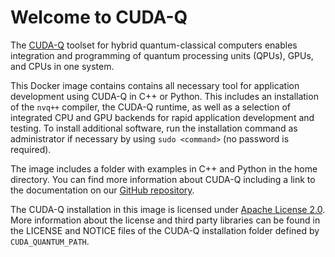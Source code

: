 # Welcome to CUDA-Q

The [CUDA-Q](https://developer.nvidia.com/cuda-quantum) toolset for hybrid
quantum-classical computers enables integration and programming of quantum
processing units (QPUs), GPUs, and CPUs in one system.

This Docker image contains contains all necessary tool for application
development using CUDA-Q in C++ or Python. This includes an installation
of the `nvq++` compiler, the CUDA-Q runtime, as well as a selection of
integrated CPU and GPU backends for rapid application development and testing.
To install additional software, run the installation command as administrator
if necessary by using `sudo <command>` (no password is required).

The image includes a folder with examples in C++ and Python in the home
directory. You can find more information about CUDA-Q including a link to
the documentation on our [GitHub
repository](https://github.com/NVIDIA/cuda-quantum).

The CUDA-Q installation in this image is licensed under [Apache License
2.0](https://www.apache.org/licenses/LICENSE-2.0). More information about the
license and third party libraries can be found in the LICENSE and NOTICE files
of the CUDA-Q installation folder defined by `CUDA_QUANTUM_PATH`.
